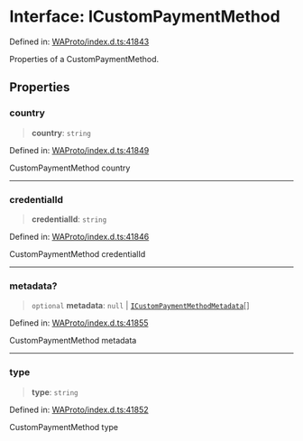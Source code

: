 # Interface: ICustomPaymentMethod

Defined in: [WAProto/index.d.ts:41843](https://github.com/Fokusdotid/Baileys/blob/b457796e9982984bfe7323cdd6fea8bc613c4ed0/WAProto/index.d.ts#L41843)

Properties of a CustomPaymentMethod.

## Properties

### country

> **country**: `string`

Defined in: [WAProto/index.d.ts:41849](https://github.com/Fokusdotid/Baileys/blob/b457796e9982984bfe7323cdd6fea8bc613c4ed0/WAProto/index.d.ts#L41849)

CustomPaymentMethod country

***

### credentialId

> **credentialId**: `string`

Defined in: [WAProto/index.d.ts:41846](https://github.com/Fokusdotid/Baileys/blob/b457796e9982984bfe7323cdd6fea8bc613c4ed0/WAProto/index.d.ts#L41846)

CustomPaymentMethod credentialId

***

### metadata?

> `optional` **metadata**: `null` \| [`ICustomPaymentMethodMetadata`](ICustomPaymentMethodMetadata.md)[]

Defined in: [WAProto/index.d.ts:41855](https://github.com/Fokusdotid/Baileys/blob/b457796e9982984bfe7323cdd6fea8bc613c4ed0/WAProto/index.d.ts#L41855)

CustomPaymentMethod metadata

***

### type

> **type**: `string`

Defined in: [WAProto/index.d.ts:41852](https://github.com/Fokusdotid/Baileys/blob/b457796e9982984bfe7323cdd6fea8bc613c4ed0/WAProto/index.d.ts#L41852)

CustomPaymentMethod type
